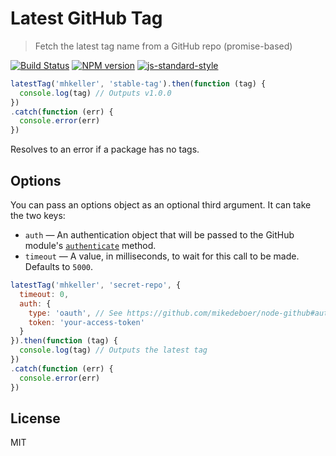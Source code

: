 Latest GitHub Tag
===

> Fetch the latest tag name from a GitHub repo (promise-based)

[![Build Status](https://secure.travis-ci.org/mhkeller/latest-github-tag.png?branch=master&style=flat-square)](http://travis-ci.org/mhkeller/latest-github-tag) [![NPM version](https://badge.fury.io/js/latest-github-tag.png?style=flat)](http://badge.fury.io/js/latest-github-tag)
[![js-standard-style](https://img.shields.io/badge/code%20style-standard-brightgreen.svg?style=flat)](https://github.com/feross/standard)

```js
latestTag('mhkeller', 'stable-tag').then(function (tag) {
  console.log(tag) // Outputs v1.0.0
})
.catch(function (err) {
  console.error(err)
})
```

Resolves to an error if a package has no tags.

## Options

You can pass an options object as an optional third argument. It can take the two keys:

* `auth` — An authentication object that will be passed to the GitHub module's [`authenticate`](https://github.com/mikedeboer/node-github#authentication) method.
* `timeout` — A value, in milliseconds, to wait for this call to be made. Defaults to `5000`.

```js
latestTag('mhkeller', 'secret-repo', {
  timeout: 0,
  auth: {
    type: 'oauth', // See https://github.com/mikedeboer/node-github#authentication for other types
    token: 'your-access-token'
  }
}).then(function (tag) {
  console.log(tag) // Outputs the latest tag
})
.catch(function (err) {
  console.error(err)
})
```

## License

MIT